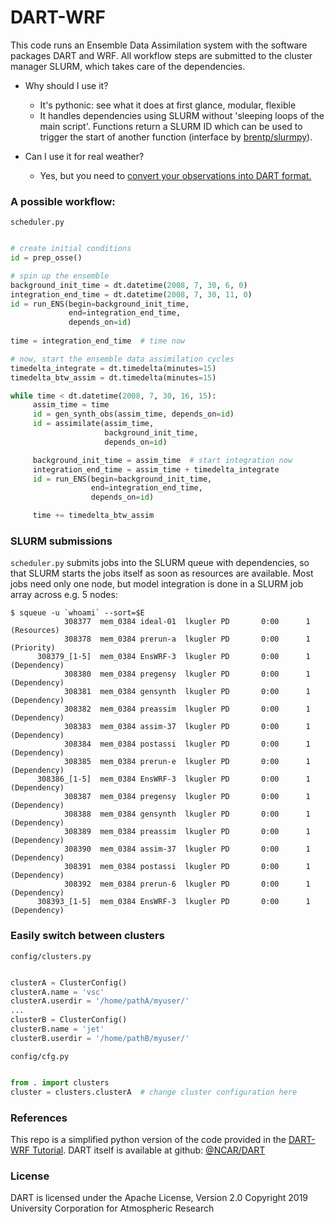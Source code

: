 # DART-WRF

This code runs an Ensemble Data Assimilation system with the software packages DART and WRF. All workflow steps are submitted to the cluster manager SLURM, which takes care of the dependencies.

- Why should I use it?
  - It's pythonic: see what it does at first glance, modular, flexible
  - It handles dependencies using SLURM without 'sleeping loops of the main script'. 
Functions return a SLURM ID which can be used to trigger the start of another function (interface by [brentp/slurmpy](https://github.com/brentp/slurmpy)).

- Can I use it for real weather?
  -  Yes, but you need to [convert your observations into DART format.](https://dart.ucar.edu/pages/Observations.html#obs_real)

### A possible workflow:
`scheduler.py`
```python

# create initial conditions
id = prep_osse()  

# spin up the ensemble
background_init_time = dt.datetime(2008, 7, 30, 6, 0)
integration_end_time = dt.datetime(2008, 7, 30, 11, 0)
id = run_ENS(begin=background_init_time,
             end=integration_end_time,
             depends_on=id)
             
time = integration_end_time  # time now

# now, start the ensemble data assimilation cycles
timedelta_integrate = dt.timedelta(minutes=15)
timedelta_btw_assim = dt.timedelta(minutes=15)

while time < dt.datetime(2008, 7, 30, 16, 15):
     assim_time = time
     id = gen_synth_obs(assim_time, depends_on=id)
     id = assimilate(assim_time,
                     background_init_time,
                     depends_on=id)

     background_init_time = assim_time  # start integration now
     integration_end_time = assim_time + timedelta_integrate
     id = run_ENS(begin=background_init_time,
                  end=integration_end_time,
                  depends_on=id)

     time += timedelta_btw_assim
```

### SLURM submissions
`scheduler.py` submits jobs into the SLURM queue with dependencies, so that SLURM starts the jobs itself as soon as resources are available. Most jobs need only one node, but model integration is done in a SLURM job array across e.g. 5 nodes:
```
$ squeue -u `whoami` --sort=$E
            308377  mem_0384 ideal-01  lkugler PD       0:00      1 (Resources)
            308378  mem_0384 prerun-a  lkugler PD       0:00      1 (Priority)
      308379_[1-5]  mem_0384 EnsWRF-3  lkugler PD       0:00      1 (Dependency)
            308380  mem_0384 pregensy  lkugler PD       0:00      1 (Dependency)
            308381  mem_0384 gensynth  lkugler PD       0:00      1 (Dependency)
            308382  mem_0384 preassim  lkugler PD       0:00      1 (Dependency)
            308383  mem_0384 assim-37  lkugler PD       0:00      1 (Dependency)
            308384  mem_0384 postassi  lkugler PD       0:00      1 (Dependency)
            308385  mem_0384 prerun-e  lkugler PD       0:00      1 (Dependency)
      308386_[1-5]  mem_0384 EnsWRF-3  lkugler PD       0:00      1 (Dependency)
            308387  mem_0384 pregensy  lkugler PD       0:00      1 (Dependency)
            308388  mem_0384 gensynth  lkugler PD       0:00      1 (Dependency)
            308389  mem_0384 preassim  lkugler PD       0:00      1 (Dependency)
            308390  mem_0384 assim-37  lkugler PD       0:00      1 (Dependency)
            308391  mem_0384 postassi  lkugler PD       0:00      1 (Dependency)
            308392  mem_0384 prerun-6  lkugler PD       0:00      1 (Dependency)
      308393_[1-5]  mem_0384 EnsWRF-3  lkugler PD       0:00      1 (Dependency)
```

### Easily switch between clusters

`config/clusters.py `
```python

clusterA = ClusterConfig()
clusterA.name = 'vsc'
clusterA.userdir = '/home/pathA/myuser/'
...
clusterB = ClusterConfig()
clusterB.name = 'jet'
clusterB.userdir = '/home/pathB/myuser/'
```

`config/cfg.py`
```python

from . import clusters
cluster = clusters.clusterA  # change cluster configuration here
```


### References
This repo is a simplified python version of the code provided in the [DART-WRF Tutorial](http://www.image.ucar.edu/wrfdart/tutorial/).
DART itself is available at github: [@NCAR/DART](https://github.com/NCAR/DART)

### License
DART is licensed under the Apache License, Version 2.0
Copyright 2019 University Corporation for Atmospheric Research

